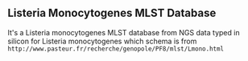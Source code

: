 ## Listeria Monocytogenes MLST Database

It's a Listeria monocytogenes MLST database from NGS data typed in silicon for Listeria monocytogenes which schema is from `http://www.pasteur.fr/recherche/genopole/PF8/mlst/Lmono.html`
